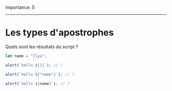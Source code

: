importance: 5

---

# Les types d'apostrophes

Quels sont les résultats du script ?

```js
let name = "Ilya";

alert(`hello ${1}`); // ?

alert(`hello ${"name"}`); // ?

alert(`hello ${name}`); // ?
```